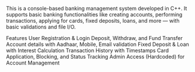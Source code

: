 This is a console-based banking management system developed in C++. It supports basic banking functionalities like creating accounts, performing transactions, applying for cards, fixed deposits, loans, and more — with basic validations and file I/O.

Features
    User Registration & Login
    Deposit, Withdraw, and Fund Transfer
    Account details with Aadhaar, Mobile, Email validation
    Fixed Deposit & Loan with Interest Calculation
    Transaction History with Timestamps
    Card Application, Blocking, and Status Tracking
    Admin Access (Hardcoded) for Account Management

